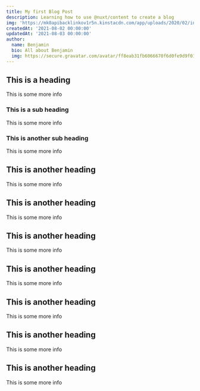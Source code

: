 ```yaml
---
title: My first Blog Post
description: Learning how to use @nuxt/content to create a blog
img: 'https://mk0apibacklinkov1r5n.kinstacdn.com/app/uploads/2020/02/introducing-the-content-marketing-hub-post-banner.png'
createdAt: '2021-08-02 00:00:00'
updatedAt: '2021-08-03 00:00:00'
author:
  name: Benjamin
  bio: All about Benjamin
  img: https://secure.gravatar.com/avatar/ff8eab31fb6066670f6d0fe9d9f0166f?s=96&d=mm&r=g
---
```


## This is a heading

This is some more info

### This is a sub heading

This is some more info

<!--more-->

### This is another sub heading

This is some more info

## This is another heading

This is some more info

## This is another heading

This is some more info

## This is another heading

This is some more info

## This is another heading

This is some more info

## This is another heading

This is some more info

## This is another heading

This is some more info

## This is another heading

This is some more info
